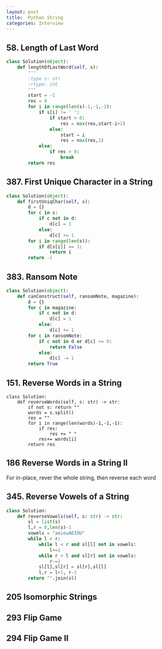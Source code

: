 ```yaml
---
layout: post
title:  Python String
categories: Interview
---
```


## 58. Length of Last Word
```py
class Solution(object):
    def lengthOfLastWord(self, s):
        """
        :type s: str
        :rtype: int
        """
        start = -1
        res = 0
        for i in range(len(s)-1,-1,-1):
            if s[i] != ' ':
                if start > 0:
                    res = max(res,start-i+1) 
                else:
                    start = i
                    res = max(res,1)
            else:
                if res > 0:
                    break
        return res
```
## 387. First Unique Character in a String
```py
class Solution(object):
    def firstUniqChar(self, s):
        d = {}
        for c in s:
            if c not in d:
                d[c] = 1
            else:
                d[c] += 1
        for i in range(len(s)):
            if d[s[i]] == 1:
                return i
        return -1
```

## 383. Ransom Note
```py
class Solution(object):
    def canConstruct(self, ransomNote, magazine):
        d = {}
        for c in magazine:
            if c not in d:
                d[c] = 1
            else:
                d[c] += 1
        for c in ransomNote:
            if c not in d or d[c] <= 0:
                return False
            else:
                d[c] -= 1
        return True
```

## 151. Reverse Words in a String
```
class Solution:
    def reverseWords(self, s: str) -> str:
        if not s: return ""
        words = s.split()
        res = ""
        for i in range(len(words)-1,-1,-1):
            if res:
                res += " "
            res+= words[i]
        return res
```

## 186	Reverse Words in a String II
For in-place, rever the whole string, then reverse each word

## 345. Reverse Vowels of a String
```py
class Solution:
    def reverseVowels(self, s: str) -> str:
        sl = list(s)
        l,r = 0,len(s)-1
        vowels = "aeiouAEIOU"
        while l < r:
            while l < r and sl[l] not in vowels:
                l+=1
            while r > l and sl[r] not in vowels:
                r-=1
            sl[l],sl[r] = sl[r],sl[l]
            l,r = l+1, r-1
        return "".join(sl)
```



## 205	Isomorphic Strings
## 293	Flip Game
## 294	Flip Game II